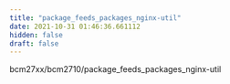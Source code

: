```yaml
---
title: "package_feeds_packages_nginx-util"
date: 2021-10-31 01:46:36.661112
hidden: false
draft: false
---
```


bcm27xx/bcm2710/package_feeds_packages_nginx-util

